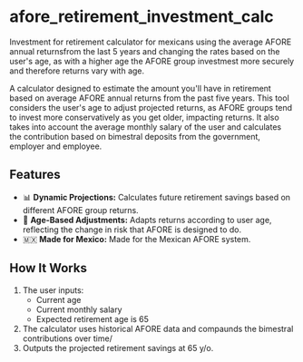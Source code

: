 # afore_retirement_investment_calc
Investment for retirement calculator for mexicans using the average AFORE annual returnsfrom the last 5 years and changing the rates based on the user's age, as with a higher age the AFORE group investmest more securely and therefore returns vary with age. 

A calculator designed to estimate the amount you'll have in retirement based on average AFORE annual returns from the past five years. This tool considers the user's age to adjust projected returns, as AFORE groups tend to invest more conservatively as you get older, impacting returns. It also takes into account the average monthly salary of the user and calculates the contribution based on bimestral deposits from the government, employer and employee. 

## Features
- 📊 **Dynamic Projections:** Calculates future retirement savings based on different AFORE group returns. 
- 🔄 **Age-Based Adjustments:** Adapts returns according to user age, reflecting the change in risk that AFORE is designed to do. 
- 🇲🇽 **Made for Mexico:** Made for the Mexican AFORE system. 

## How It Works
1. The user inputs:
   - Current age
   - Current monthly salary 
   - Expected retirement age is 65 
2. The calculator uses historical AFORE data and compaunds the bimestral contributions over time/
3. Outputs the projected retirement savings at 65 y/o. 
